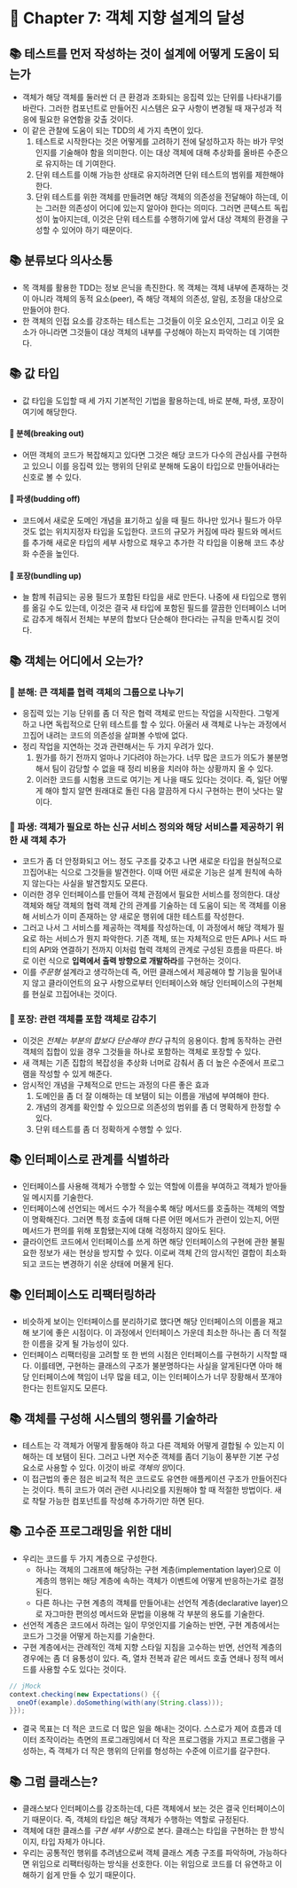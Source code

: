 # 🌈 Chapter 7: 객체 지향 설계의 달성

## 📚 테스트를 먼저 작성하는 것이 설계에 어떻게 도움이 되는가
- 객체가 해당 객체를 둘러싼 더 큰 환경과 조화되는 응집력 있는 단위를 나타내기를 바란다. 그러한 컴포넌트로 만들어진 시스템은 요구 사항이 변경될 때 재구성과 적응에 필요한 유연함을 갖출 것이다.
- 이 같은 관찰에 도움이 되는 TDD의 세 가지 측면이 있다.
  1. 테스트로 시작한다는 것은 어떻게를 고려하기 전에 달성하고자 하는 바가 무엇인지를 기술해야 함을 의미한다. 이는 대상 객체에 대해 추상화를 올바른 수준으로 유지하는 데 기여한다.
  2. 단위 테스트를 이해 가능한 상태로 유지하려면 단위 테스트의 범위를 제한해야 한다.
  3. 단위 테스트를 위한 객체를 만들려면 해당 객체의 의존성을 전달해야 하는데, 이는 그러한 의존성이 어디에 있는지 알아야 한다는 의미다. 그러면 콘텍스트 독립성이 높아지는데, 이것은 단위 테스트를 수행하기에 앞서 대상 객체의 환경을 구성할 수 있어야 하기 때문이다.

## 📚 분류보다 의사소통
- 목 객체를 활용한 TDD는 정보 은닉을 촉진한다. 목 객체는 객체 내부에 존재하는 것이 아니라 객체의 동적 요소(peer), 즉 해당 객체의 의존성, 알림, 조정을 대상으로 만들어야 한다.
- 한 객체의 인접 요소를 강조하는 테스트는 그것들이 이웃 요소인지, 그리고 이웃 요소가 아니라면 그것들이 대상 객체의 내부를 구성해야 하는지 파악하는 데 기여한다.

## 📚 값 타입
- 값 타입을 도입할 때 세 가지 기본적인 기법을 활용하는데, 바로 분해, 파생, 포장이 여기에 해당한다.

#### 🐶 분헤(breaking out)
- 어떤 객체의 코드가 복잡해지고 있다면 그것은 해당 코드가 다수의 관심사를 구현하고 있으니 이를 응집력 있는 행위의 단위로 분해해 도움이 타입으로 만들어내라는 신호로 볼 수 있다.

#### 🐶 파생(budding off)
- 코드에서 새로운 도메인 개념을 표기하고 싶을 때 필드 하나만 있거나 필드가 아무것도 없는 위치지정자 타입을 도입한다. 코드의 규모가 커짐에 따라 필드와 메서드를 추가해 새로운 타입의 세부 사항으로 채우고 추가한 각 타입을 이용해 코드 추상화 수준을 높인다.

#### 🐶 포장(bundling up)
- 늘 함께 취급되는 공용 필드가 포함된 타입을 새로 만든다. 나중에 새 타입으로 행위를 옮길 수도 있는데, 이것은 결국 새 타입에 포함된 필드를 깔끔한 인터페이스 너머로 감추게 해줘서 전체는 부분의 합보다 단순해야 한다라는 규칙을 만족시킬 것이다.

## 📚 객체는 어디에서 오는가?

### 🎈 분해: 큰 객체를 협력 객체의 그룹으로 나누기
- 응집력 있는 기능 단위를 좀 더 작은 협력 객체로 만드는 작업을 시작한다. 그렇게 하고 나면 독립적으로 단위 테스트를 할 수 있다. 아울러 새 객체로 나누는 과정에서 끄집어 내려는 코드의 의존성을 살펴볼 수밖에 없다.
- 정리 작업을 지연하는 것과 관련해서는 두 가지 우려가 있다.
  1. 뭔가를 하기 전까지 얼마나 기다려야 하는가다. 너무 많은 코드가 의도가 불분명해서 팀이 감당할 수 없을 때 정리 비용을 치러야 하는 상황까지 올 수 있다.
  2. 이러한 코드를 시험용 코드로 여기는 게 나을 때도 있다는 것이다. 즉, 일단 어떻게 해야 할지 알면 원래대로 돌린 다음 깔끔하게 다시 구현하는 편이 낫다는 말이다.

### 🎈 파생: 객체가 필요로 하는 신규 서비스 정의와 해당 서비스를 제공하기 위한 새 객체 추가
- 코드가 좀 더 안정화되고 어느 정도 구조를 갖추고 나면 새로운 타입을 현실적으로 끄집어내는 식으로 그것들을 발견한다. 이때 어떤 새로운 기능은 설계 원칙에 속하지 않는다는 사실을 발견할지도 모른다.
- 이러한 경우 인터페이스를 만들어 객체 관점에서 필요한 서비스를 정의한다. 대상 객체와 해당 객체의 협력 객체 간의 관계를 기술하는 데 도움이 되는 목 객체를 이용해 서비스가 이미 존재하는 양 새로운 행위에 대한 테스트를 작성한다.
- 그러고 나서 그 서비스를 제공하는 객체를 작성하는데, 이 과정에서 해당 객체가 필요로 하는 서비스가 뭔지 파악한다. 기존 객체, 또는 자체적으로 만든 API나 서드 파티의 API와 연결하기 전까지 이처럼 협력 객체의 관계로 구성된 흐름을 따른다. 바로 이런 식으로 **입력에서 출력 방향으로 개발하라**를 구현하는 것이다.
- 이를 *주문형* 설계라고 생각하는데 즉, 어떤 클래스에서 제공해야 할 기능을 밀어내지 않고 클라이언트의 요구 사항으로부터 인터페이스와 해당 인터페이스의 구현체를 현실로 끄집어내는 것이다.

### 🎈 포장: 관련 객체를 포함 객체로 감추기
- 이것은 *전체는 부분의 합보다 단순해야 한다* 규칙의 응용이다. 함께 동작하는 관련 객체의 집합이 있을 경우 그것들을 하나로 포함하는 객체로 포장할 수 있다.
- 새 객체는 기존 집합의 복잡성을 추상화 너머로 감춰서 좀 더 높은 수준에서 프로그램을 작성할 수 있게 해준다.
- 암시적인 개념을 구체적으로 만드는 과정의 다른 좋은 효과
  1. 도메인을 좀 더 잘 이해하는 데 보탬이 되는 이름을 개념에 부여해야 한다.
  2. 개념의 경계를 확인할 수 있으므로 의존성의 범위를 좀 더 명확하게 한정할 수 있다.
  3. 단위 테스트를 좀 더 정확하게 수행할 수 있다.

## 📚 인터페이스로 관계를 식별하라
- 인터페이스를 사용해 객체가 수행할 수 있는 역할에 이름을 부여하고 객체가 받아들일 메시지를 기술한다.
- 인터페이스에 선언되는 메서드 수가 적을수록 해당 메서드를 호출하는 객체의 역할이 명확해진다. 그러면 특정 호출에 대해 다른 어떤 메서드가 관련이 있는지, 어떤 메서드가 편의를 위해 포함됐는지에 대해 걱정하지 않아도 된다.
- 클라이언트 코드에서 인터페이스를 쓰게 하면 해당 인터페이스의 구현에 관한 불필요한 정보가 새는 현상을 방지할 수 있다. 이로써 객체 간의 암시적인 결합이 최소화되고 코드는 변경하기 쉬운 상태에 머물게 된다.

## 📚 인터페이스도 리팩터링하라
- 비슷하게 보이는 인터페이스를 분리하기로 했다면 해당 인터페이스의 이름을 재고해 보기에 좋은 시점이다. 이 과정에서 인터페이스 가운데 최소한 하나는 좀 더 적절한 이름을 갖게 될 가능성이 있다.
- 인터페이스 리팩터링을 고려할 또 한 번의 시점은 인터페이스를 구현하기 시작할 때다. 이를테면, 구현하는 클래스의 구조가 불분명하다는 사실을 알게된다면 아마 해당 인터페이스에 책임이 너무 많을 테고, 이는 인터페이스가 너무 장황해서 쪼개야 한다는 힌트일지도 모른다.

## 📚 객체를 구성해 시스템의 행위를 기술하라
- 테스트는 각 객체가 어떻게 활동해야 하고 다른 객체와 어떻게 결합될 수 있는지 이해하는 데 보탬이 된다. 그러고 나면 저수준 객체를 좀더 기능이 풍부한 기본 구성 요소로 사용할 수 있다. 이것이 바로 *객체의 망*이다.
- 이 접근법의 좋은 점은 비교적 적은 코드로도 유연한 애플케이션 구조가 만들어진다는 것이다. 특히 코드가 여러 관련 시나리오를 지원해야 할 때 적절한 방법이다. 새로 착탈 가능한 컴포넌트를 작성해 추가하기만 하면 된다.

## 📚 고수준 프로그래밍을 위한 대비
- 우리는 코드를 두 가지 계층으로 구성한다. 
  - 하나는 객체의 그래프에 해당하는 구현 계층(implementation layer)으로 이 계층의 행위는 해당 계층에 속하는 객체가 이벤트에 어떻게 반응하는가로 결정된다.
  - 다른 하나는 구현 계층의 객체를 만들어내는 선언적 계층(declarative layer)으로 자그마한 편의성 메서드와 문법을 이용해 각 부분의 용도를 기술한다.
- 선언적 계층은 코드에서 하려는 일이 무엇인지를 기술하는 반면, 구현 계층에서는 코드가 그것을 어떻게 하는지를 기술한다.
- 구현 계층에서는 관례적인 객체 지향 스타일 지침을 고수하는 반면, 선언적 계층의 경우에는 좀 더 융통성이 있다. 즉, 열차 전복과 같은 메서드 호출 연쇄나 정적 메서드를 사용할 수도 있다는 것이다.

```java
// jMock
context.checking(new Expectations() {{
  oneOf(example).doSomething(with(any(String.class)));
}});
```

- 결국 목표는 더 적은 코드로 더 많은 일을 해내는 것이다. 스스로가 제어 흐름과 데이터 조작이라는 측면의 프로그래밍에서 더 작은 프로그램을 가지고 프로그램을 구성하는, 즉 객체가 더 작은 행위의 단위를 형성하는 수준에 이르기를 갈구한다.

## 📚 그럼 클래스는?
- 클래스보다 인터페이스를 강조하는데, 다른 객체에서 보는 것은 결국 인터페이스이기 때문이다. 즉, 객체의 타입은 해당 객체가 수행하는 역할로 규정된다.
- 객체에 대한 클래스를 *구현 세부 사항*으로 본다. 클래스는 타입을 구현하는 한 방식이지, 타입 자체가 아니다.
- 우리는 공통적인 행위를 추려냄으로써 객체 클래스 계층 구조를 파악하며, 가능하다면 위임으로 리팩터링하는 방식을 선호한다. 이는 위임으로 코드를 더 유연하고 이해하기 쉽게 만들 수 있기 때문이다.
